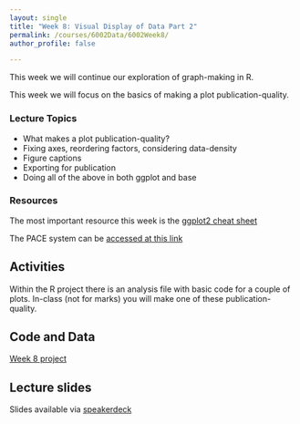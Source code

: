 ```yaml
---
layout: single
title: "Week 8: Visual Display of Data Part 2"
permalink: /courses/6002Data/6002Week8/
author_profile: false

---
```



This week we will continue our exploration of graph-making in R. 

This week we will focus on the basics of making a plot publication-quality.

### Lecture Topics
* What makes a plot publication-quality?
* Fixing axes, reordering factors, considering data-density
* Figure captions
* Exporting for publication 
* Doing all of the above in both ggplot and base

### Resources

The most important resource this week is the [ggplot2 cheat sheet](https://github.com/rstudio/cheatsheets/raw/master/data-visualization-2.1.pdf)

The PACE system can be [accessed at this link](https://pacev2.apexcovantage.com/)

## Activities

Within the R project there is an analysis file with basic code for a couple of plots. In-class (not for marks) you will make one of these publication-quality.

## Code and Data
[Week 8 project](/assets/images/FISH6002_Week8.zip)

## Lecture slides

<script async class="speakerdeck-embed" data-id="b78fe47fe770476888becaa66d2be696" data-ratio="1.77777777777778" src="//speakerdeck.com/assets/embed.js"></script>

Slides available via [speakerdeck](https://speakerdeck.com/mi_fish_sci/fish-6002-week-8-displaying-data-visually-2)
